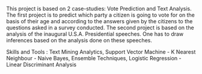 This project is based on 2 case-studies: Vote Prediction and Text Analysis. The first project is to predict which party a citizen is going to vote for on the basis of their age and according to the answers given by the citizens to the questions asked in a survey conducted. The second project is based on the analysis of the inaugural U.S.A. Presidential speeches. One has to draw inferences based on the analysis done on these speeches.

Skills and Tools :
Text Mining Analytics, Support Vector Machine - K Nearest Neighbour - Naive Bayes, Ensemble Techniques, Logistic Regression - Linear Discriminant Analysis
